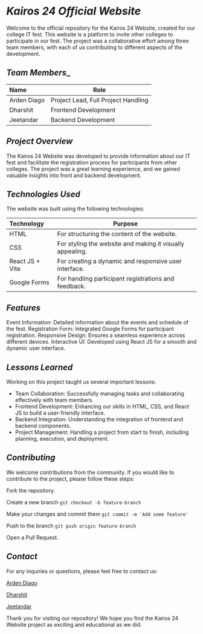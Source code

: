 # **_Kairos 24 Official Website_**
Welcome to the official repository for the Kairos 24 Website, created for our college IT fest. This website is a platform to invite other colleges to participate in our fest. The project was a collaborative effort among three team members, with each of us contributing to different aspects of the development.

## **_Team Members_**_
| **Name** | **Role** |
| :----- | -----|
| Arden Diago | Project Lead, Full Project Handling |
| Dharshit | Frontend Development |
| Jeetandar | Backend Development |

## **_Project Overview_**
The Kairos 24 Website was developed to provide information about our IT fest and facilitate the registration process for participants from other colleges. The project was a great learning experience, and we gained valuable insights into front and backend development.

## **_Technologies Used_**
The website was built using the following technologies:

| **Technology** | **Purpose** |
| :--------- | ------------------------------------------- |
| HTML | For structuring the content of the website. |
| CSS | For styling the website and making it visually appealing. |
| React JS + Vite | For creating a dynamic and responsive user interface. |
| Google Forms | For handling participant registrations and feedback. |

## **_Features_**
Event Information: Detailed information about the events and schedule of the fest.
Registration Form: Integrated Google Forms for participant registration.
Responsive Design: Ensures a seamless experience across different devices.
Interactive UI: Developed using React JS for a smooth and dynamic user interface.

## **_Lessons Learned_**
Working on this project taught us several important lessons:

* Team Collaboration: Successfully managing tasks and collaborating effectively with team members.
* Frontend Development: Enhancing our skills in HTML, CSS, and React JS to build a user-friendly interface.
* Backend Integration: Understanding the integration of frontend and backend components.
* Project Management: Handling a project from start to finish, including planning, execution, and deployment.

## **_Contributing_**
We welcome contributions from the community. If you would like to contribute to the project, please follow these steps:

Fork the repository.

Create a new branch ``` git checkout -b feature-branch ```

Make your changes and commit them ```git commit -m 'Add some feature' ```

Push to the branch ``` git push origin feature-branch ```

Open a Pull Request.

## **_Contact_**
For any inquiries or questions, please feel free to contact us:

[Arden Diago](https://www.linkedin.com/in/arden-diago-a89751279/)  

[Dharshit]()

[Jeetandar](https://www.linkedin.com/in/jeetandar-n-silwani-6b6863213/?utm_source=share&utm_campaign=share_via&utm_content=profile&utm_medium=android_app)

Thank you for visiting our repository! We hope you find the Kairos 24 Website project as exciting and educational as we did.
